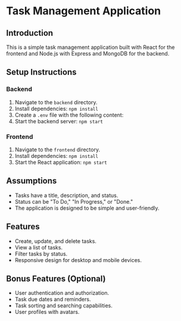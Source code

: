 # Task Management Application

## Introduction
This is a simple task management application built with React for the frontend and Node.js with Express and MongoDB for the backend.

## Setup Instructions

### Backend
1. Navigate to the `backend` directory.
2. Install dependencies: `npm install`
3. Create a `.env` file with the following content:
4. Start the backend server: `npm start`

### Frontend
1. Navigate to the `frontend` directory.
2. Install dependencies: `npm install`
3. Start the React application: `npm start`

## Assumptions
- Tasks have a title, description, and status.
- Status can be "To Do," "In Progress," or "Done."
- The application is designed to be simple and user-friendly.

## Features
- Create, update, and delete tasks.
- View a list of tasks.
- Filter tasks by status.
- Responsive design for desktop and mobile devices.

## Bonus Features (Optional)
- User authentication and authorization.
- Task due dates and reminders.
- Task sorting and searching capabilities.
- User profiles with avatars.